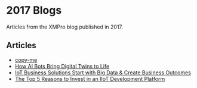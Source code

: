# 2017 Blogs

Articles from the XMPro blog published in 2017.

## Articles

- [copy-me](copy-me.md)
- [How AI Bots Bring Digital Twins to Life](how-ai-bots-bring-digital-twins-to-life.md)
- [IoT Business Solutions Start with Big Data & Create Business Outcomes](iot-business-solutions-start-with-big-data--create-business-outcomes.md)
- [The Top 5 Reasons to Invest in an IIoT Development Platform](the-top-5-reasons-to-invest-in-an-iiot-development-platform.md)
